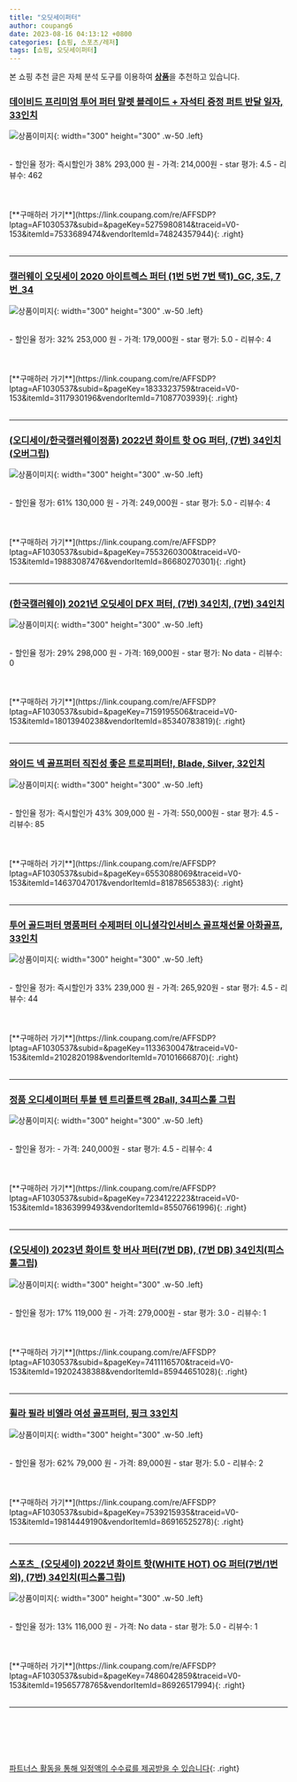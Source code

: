 ```yaml
---
title: "오딧세이퍼터"
author: coupang6
date: 2023-08-16 04:13:12 +0800
categories: [쇼핑, 스포츠/레저]
tags: [쇼핑, 오딧세이퍼터]
---
```


본 쇼핑 추천 글은 자체 분석 도구를 이용하여 [**상품**](https://link.coupang.com/a/bao1ui)을 추천하고 있습니다.

### [데이비드 프리미엄 투어 퍼터 말렛 블레이드 + 자석티 증정 퍼트 반달 일자, 33인치](https://link.coupang.com/re/AFFSDP?lptag=AF1030537&subid=&pageKey=5275980814&traceid=V0-153&itemId=7533689474&vendorItemId=74824357944)

![상품이미지](https://thumbnail9.coupangcdn.com/thumbnails/remote/230x230ex/image/vendor_inventory/de70/7e287b6abf93060148f4aa40dfe31b8586c7d5fc6d4ce56fc8454624ea5b.jpg){: width="300" height="300" .w-50 .left}


<br>
- 할인율 정가: 즉시할인가 38%  293,000   원
- 가격: 214,000원
- star 평가: 4.5
- 리뷰수: 462
<br>
<br>
<br>
<br>
[**구매하러 가기**](https://link.coupang.com/re/AFFSDP?lptag=AF1030537&subid=&pageKey=5275980814&traceid=V0-153&itemId=7533689474&vendorItemId=74824357944){: .right}
<br>
<br>

---

### [캘러웨이 오딧세이 2020 아이트렉스 퍼터 (1번 5번 7번 택1)_GC, 3도, 7번_34](https://link.coupang.com/re/AFFSDP?lptag=AF1030537&subid=&pageKey=1833323759&traceid=V0-153&itemId=3117930196&vendorItemId=71087703939)

![상품이미지](https://thumbnail7.coupangcdn.com/thumbnails/remote/230x230ex/image/vendor_inventory/1db4/2891e75b2277d389f0ad7691f1b85cf7aaf2a952bb77f2639856b847ccb8.jpg){: width="300" height="300" .w-50 .left}


<br>
- 할인율 정가: 32%  253,000   원
- 가격: 179,000원
- star 평가: 5.0
- 리뷰수: 4
<br>
<br>
<br>
<br>
[**구매하러 가기**](https://link.coupang.com/re/AFFSDP?lptag=AF1030537&subid=&pageKey=1833323759&traceid=V0-153&itemId=3117930196&vendorItemId=71087703939){: .right}
<br>
<br>

---

### [(오디세이/한국캘러웨이정품) 2022년 화이트 핫 OG 퍼터, (7번) 34인치(오버그립)](https://link.coupang.com/re/AFFSDP?lptag=AF1030537&subid=&pageKey=7553260300&traceid=V0-153&itemId=19883087476&vendorItemId=86680270301)

![상품이미지](https://thumbnail10.coupangcdn.com/thumbnails/remote/230x230ex/image/vendor_inventory/3612/622eb3021b6d54ddc2361190e57435d2f36dd53fc5d728188059ec3c361b.jpg){: width="300" height="300" .w-50 .left}


<br>
- 할인율 정가: 61%  130,000   원
- 가격: 249,000원
- star 평가: 5.0
- 리뷰수: 4
<br>
<br>
<br>
<br>
[**구매하러 가기**](https://link.coupang.com/re/AFFSDP?lptag=AF1030537&subid=&pageKey=7553260300&traceid=V0-153&itemId=19883087476&vendorItemId=86680270301){: .right}
<br>
<br>

---

### [(한국캘러웨이) 2021년 오딧세이 DFX 퍼터, (7번) 34인치, (7번) 34인치](https://link.coupang.com/re/AFFSDP?lptag=AF1030537&subid=&pageKey=7159195506&traceid=V0-153&itemId=18013940238&vendorItemId=85340783819)

![상품이미지](https://thumbnail10.coupangcdn.com/thumbnails/remote/230x230ex/image/vendor_inventory/4d17/35f8c2fcbe5607d1dd6e9d9861c9fed222cca480b2a241a19e62386e7f74.jpg){: width="300" height="300" .w-50 .left}


<br>
- 할인율 정가: 29%  298,000   원
- 가격: 169,000원
- star 평가: No data
- 리뷰수: 0
<br>
<br>
<br>
<br>
[**구매하러 가기**](https://link.coupang.com/re/AFFSDP?lptag=AF1030537&subid=&pageKey=7159195506&traceid=V0-153&itemId=18013940238&vendorItemId=85340783819){: .right}
<br>
<br>

---

### [와이드 넥 골프퍼터 직진성 좋은 트로피퍼터!, Blade, Silver, 32인치](https://link.coupang.com/re/AFFSDP?lptag=AF1030537&subid=&pageKey=6553088069&traceid=V0-153&itemId=14637047017&vendorItemId=81878565383)

![상품이미지](https://thumbnail7.coupangcdn.com/thumbnails/remote/230x230ex/image/vendor_inventory/05b0/bf077a4e78eae0cad5c30603d37199c8ea56d83df52a495f4ac2658a0bbf.png){: width="300" height="300" .w-50 .left}


<br>
- 할인율 정가: 즉시할인가 43%  309,000   원
- 가격: 550,000원
- star 평가: 4.5
- 리뷰수: 85
<br>
<br>
<br>
<br>
[**구매하러 가기**](https://link.coupang.com/re/AFFSDP?lptag=AF1030537&subid=&pageKey=6553088069&traceid=V0-153&itemId=14637047017&vendorItemId=81878565383){: .right}
<br>
<br>

---

### [투어 골드퍼터 명품퍼터 수제퍼터 이니셜각인서비스 골프채선물 아화골프, 33인치](https://link.coupang.com/re/AFFSDP?lptag=AF1030537&subid=&pageKey=1133630047&traceid=V0-153&itemId=2102820198&vendorItemId=70101666870)

![상품이미지](https://thumbnail6.coupangcdn.com/thumbnails/remote/230x230ex/image/vendor_inventory/ac9c/26d346de6f94ae4e3df4aacec0c8cffbeea4faf4bd76d9522c9c0fdc0946.jpg){: width="300" height="300" .w-50 .left}


<br>
- 할인율 정가: 즉시할인가 33%  239,000   원
- 가격: 265,920원
- star 평가: 4.5
- 리뷰수: 44
<br>
<br>
<br>
<br>
[**구매하러 가기**](https://link.coupang.com/re/AFFSDP?lptag=AF1030537&subid=&pageKey=1133630047&traceid=V0-153&itemId=2102820198&vendorItemId=70101666870){: .right}
<br>
<br>

---

### [정품 오디세이퍼터 투볼 텐 트리플트랙 2Ball, 34피스톨 그립](https://link.coupang.com/re/AFFSDP?lptag=AF1030537&subid=&pageKey=7234122223&traceid=V0-153&itemId=18363999493&vendorItemId=85507661996)

![상품이미지](https://thumbnail6.coupangcdn.com/thumbnails/remote/230x230ex/image/vendor_inventory/2c15/95d456f8a80cfd7400240fdf913b4472cae63d222cf46c065274a26da318.jpg){: width="300" height="300" .w-50 .left}


<br>
- 할인율 정가: 
- 가격: 240,000원
- star 평가: 4.5
- 리뷰수: 4
<br>
<br>
<br>
<br>
[**구매하러 가기**](https://link.coupang.com/re/AFFSDP?lptag=AF1030537&subid=&pageKey=7234122223&traceid=V0-153&itemId=18363999493&vendorItemId=85507661996){: .right}
<br>
<br>

---

### [(오딧세이) 2023년 화이트 핫 버사 퍼터(7번 DB), (7번 DB) 34인치(피스톨그립)](https://link.coupang.com/re/AFFSDP?lptag=AF1030537&subid=&pageKey=7411116570&traceid=V0-153&itemId=19202438388&vendorItemId=85944651028)

![상품이미지](https://thumbnail9.coupangcdn.com/thumbnails/remote/230x230ex/image/vendor_inventory/e4e0/22b773c841b7647661ef6df7492905d08ee79b50e2a5291e53c7c227528c.jpeg){: width="300" height="300" .w-50 .left}


<br>
- 할인율 정가: 17%  119,000   원
- 가격: 279,000원
- star 평가: 3.0
- 리뷰수: 1
<br>
<br>
<br>
<br>
[**구매하러 가기**](https://link.coupang.com/re/AFFSDP?lptag=AF1030537&subid=&pageKey=7411116570&traceid=V0-153&itemId=19202438388&vendorItemId=85944651028){: .right}
<br>
<br>

---

### [휠라 필라 비엘라 여성 골프퍼터, 핑크 33인치](https://link.coupang.com/re/AFFSDP?lptag=AF1030537&subid=&pageKey=7539215935&traceid=V0-153&itemId=19814449190&vendorItemId=86916525278)

![상품이미지](https://thumbnail10.coupangcdn.com/thumbnails/remote/230x230ex/image/vendor_inventory/1caa/4d1e8ae01545c56501229831ee8e878fa917c3cfbc810c578d8465444f7b.jpg){: width="300" height="300" .w-50 .left}


<br>
- 할인율 정가: 62%  79,000   원
- 가격: 89,000원
- star 평가: 5.0
- 리뷰수: 2
<br>
<br>
<br>
<br>
[**구매하러 가기**](https://link.coupang.com/re/AFFSDP?lptag=AF1030537&subid=&pageKey=7539215935&traceid=V0-153&itemId=19814449190&vendorItemId=86916525278){: .right}
<br>
<br>

---

### [스포츠_ (오딧세이) 2022년 화이트 핫(WHITE HOT) OG 퍼터(7번/1번 외), (7번) 34인치(피스톨그립)](https://link.coupang.com/re/AFFSDP?lptag=AF1030537&subid=&pageKey=7486042859&traceid=V0-153&itemId=19565778765&vendorItemId=86926517994)

![상품이미지](https://thumbnail10.coupangcdn.com/thumbnails/remote/230x230ex/image/vendor_inventory/3612/622eb3021b6d54ddc2361190e57435d2f36dd53fc5d728188059ec3c361b.jpg){: width="300" height="300" .w-50 .left}


<br>
- 할인율 정가: 13%  116,000   원
- 가격: No data
- star 평가: 5.0
- 리뷰수: 1
<br>
<br>
<br>
<br>
[**구매하러 가기**](https://link.coupang.com/re/AFFSDP?lptag=AF1030537&subid=&pageKey=7486042859&traceid=V0-153&itemId=19565778765&vendorItemId=86926517994){: .right}
<br>
<br>

---
<br><br><br><br><br> [파트너스 활동을 통해 일정액의 수수료를 제공받을 수 있습니다](https://link.coupang.com/a/bao1ui){: .right}